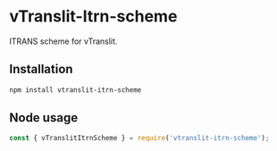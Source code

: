 # vTranslit-Itrn-scheme

ITRANS scheme for vTranslit.

## Installation

```bash
npm install vtranslit-itrn-scheme
```

## Node usage

```js
const { vTranslitItrnScheme } = require('vtranslit-itrn-scheme');

```
